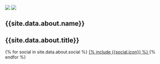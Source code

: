 <section class="user-card">
  <div class="user-card__avatar">
    <div class="user-card__avatar-image user-card__avatar-image--white"></div>
    <div class="user-card__avatar-flipper">
      <img class="user-card__avatar-image user-card__avatar-image--front" src="{{site.data.about.avatar1}}">
      <img class="user-card__avatar-image user-card__avatar-image--back" src="{{site.data.about.avatar2}}">
    </div>
  </div>
  <h1 class="user-card__name">{{site.data.about.name}}</h1>
  <h2 class="user-card__title">{{site.data.about.title}}</h2>

<div class="user-card__social">
    {% for social in site.data.about.social %}
      <a class="user-card__social-icon" href="{{social.url}}" title="{{social.name}}">
        {% include {{social.icon}} %}
      </a>
    {% endfor %}
  </div>
</section>
